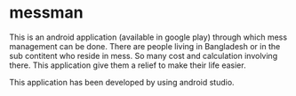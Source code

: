 # messman


This is an android application (available in google play) through which mess management can be done. There are people living in Bangladesh or in
the sub contitent who reside in mess. So many cost and calculation involving there. This application give them a relief to make their life easier.


This application has been developed by using android studio. 
